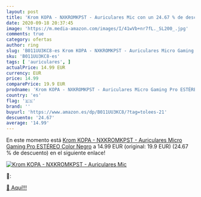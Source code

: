 ```yaml
---
layout: post
title: 'Krom KOPA - NXKROMKPST - Auriculares Mic con un 24.67 % de descuento'
date: 2020-09-18 20:37:45
image: 'https://m.media-amazon.com/images/I/41wVb+nr7fL._SL200_.jpg'
comments: true
category: ofertas
author: ring
slug: 'B011UU3KC8-es Krom KOPA - NXKROMKPST - Auriculares Micro Gaming Pro...'
sku: 'B011UU3KC8-es'
tags: [ 'auriculares', ]
actualPrice: 14.99 EUR
currency: EUR
price: 14.99
comparePrice: 19.9 EUR
prodname: 'Krom KOPA - NXKROMKPST - Auriculares Micro Gaming Pro ESTÉREO  Color Negro'
country: 'es'
flag: '🇪🇸'
brand: ''
buyurl: 'https://www.amazon.es/dp/B011UU3KC8/?tag=tolees-21'
descuento: '24.67'
average: '14.99'
---
```


En este momento está [Krom KOPA - NXKROMKPST - Auriculares Micro Gaming Pro ESTÉREO  Color Negro](https://www.amazon.es/dp/B011UU3KC8/?tag=tolees-21) a 14.99 EUR (original: 19.9 EUR) (24.67 %  de descuento) en el siguiente enlace!

[![Krom KOPA - NXKROMKPST - Auriculares Mic](https://m.media-amazon.com/images/I/41wVb+nr7fL._SL200_.jpg)](https://www.amazon.es/dp/B011UU3KC8/?tag=tolees-21)

🔎:


[🛒 Aquí!!!](https://www.amazon.es/dp/B011UU3KC8/?tag=tolees-21)
